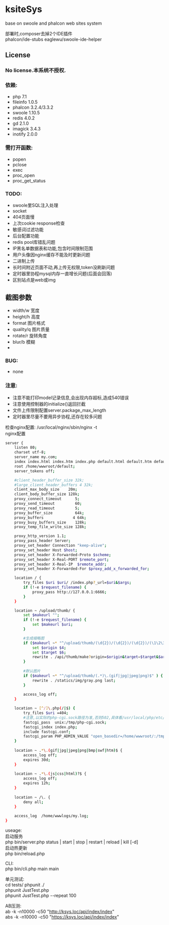# ksiteSys
base on swoole and phalcon web sites system  
  

部署时,composer去掉2个IDE插件  
phalcon/ide-stubs
eaglewu/swoole-ide-helper  

License
-------
### No license.本系统不授权.  


### 依赖: 
- php 7.1  
- fileinfo 1.0.5  
- phalcon 3.2.4/3.3.2   
- swoole 1.10.5  
- redis 4.0.2  
- gd 2.1.0  
- imagick 3.4.3  
- inotify 2.0.0  

### 需打开函数:  
- popen  
- pclose  
- exec  
- proc_open
- proc_get_status



### TODO:  
- swoole里SQL注入处理  
- socket  
- 404页面慢  
- 上次cookie response检查   
- 敏感词过滤功能  
- 后台配置功能  
- redis pool库错乱问题  
- IP黑名单数据表和功能,包含时间限制范围 
- 用户头像因nginx缓存不能及时更新问题
- 二进制上传 
- 长时间附近页面不动,再上传无权限,token没刷新问题
- 定时器里协程mysql内存一直增长问题(后面会回落)
- 区别站点是web或img



## 截图参数  
- width/w 宽度
- height/h 高度
- format 图片格式
- quality/q 图片质量
- rotate/r 旋转角度
- blur/b 模糊
- 



### BUG:  
- none



### 注意:
- 注意不能打印model记录信息,会出现内存超标,造成540错误 
- 注意使用控制器的initialize()返回拦截 
- 文件上传限制配置server.package_max_length 
- 定时器里尽量不要用异步协程,还存在较多问题



检查nginx配置: /usr/local/nginx/sbin/nginx -t  
nginx配置  
``` bash
server {
    listen 80;
    charset utf-8;
    server_name my.com;
    index index.html index.htm index.php default.html default.htm default.php;
    root /home/wwwroot/default;
    server_tokens off;

    #client_header_buffer_size 32k;
    #large_client_header_buffers 4 32k;
    client_max_body_size    20m;
    client_body_buffer_size 128k;
    proxy_connect_timeout      5;
    proxy_send_timeout         60;
    proxy_read_timeout         5;
    proxy_buffer_size          64k;
    proxy_buffers             4 64k;
    proxy_busy_buffers_size    128k;
    proxy_temp_file_write_size 128k;

    proxy_http_version 1.1;
    proxy_pass_header Server;
    proxy_set_header Connection "keep-alive";
    proxy_set_header Host $host;
    proxy_set_header X-Forwarded-Proto $scheme;
    proxy_set_header X-Real-PORT $remote_port;
    proxy_set_header X-Real-IP  $remote_addr;
    proxy_set_header X-Forwarded-For $proxy_add_x_forwarded_for;

    location / {
        try_files $uri $uri/ /index.php?_url=$uri&$args;
        if (!-e $request_filename) {
            proxy_pass http://127.0.0.1:6666;
        }
    }

    location ~ /upload/thumb/ {
        set $makeurl "";
        if (!-e $request_filename) {
            set $makeurl $uri;
        }

        #生成缩略图
        if ($makeurl ~* "^/upload/thumb/(\d{2})/(\d{2})/(\d{2})/(\1\2\3[a-z0-9]{16}\.(gif|jpg|jpeg|png|bmp))/((.*)\.(gif|jpg|jpeg|png|webp))$" ) {
            set $origin $4;
            set $target $6;
            rewrite . /api/thumb/make?origin=$origin&target=$target&$args last;
        }
        
        #默认图片
        if ($makeurl ~* "^/upload/thumb/(.*)\.(gif|jpg|jpeg|png)$" ) {
            rewrite . /statics/img/gray.png last;
        }
        
        access_log off;
    }

    location ~ [^/]\.php(/|$) {
        try_files $uri =404;
        #注意,以实际的php-cgi.sock路径为准,否则502,具体看/usr/local/php/etc/php-fpm.conf
        fastcgi_pass  unix:/tmp/php-cgi.sock;
        fastcgi_index index.php;
        include fastcgi.conf;
        fastcgi_param PHP_ADMIN_VALUE "open_basedir=/home/wwwroot/:/tmp/:/proc/";
    }
    
    location ~ .*\.(gif|jpg|jpeg|png|bmp|swf|htm)$ {
        access_log off;
        expires 30d;
    }
    
    location ~ .*\.(js|css|html)?$ {
        access_log off;
        expires 12h;
    }
    
    location ~ /\. {
        deny all;
    }
    
    access_log  /home/wwwlogs/my.log;
}
```

useage:  
启动服务  
php bin/server.php status | start | stop | restart | reload | kill [-d]  
启动热更新  
php bin/reload.php  

CLI:  
php bin/cli.php main main  

单元测试:  
cd tests/
phpunit ./  
phpunit JustTest.php  
phpunit JustTest.php  --repeat 100 

AB压测:  
ab -k -n10000 -c50 "http://ksys.loc/api/index/index"  
abs -k -n10000 -c50 "https://ksys.loc/api/index/index"  

